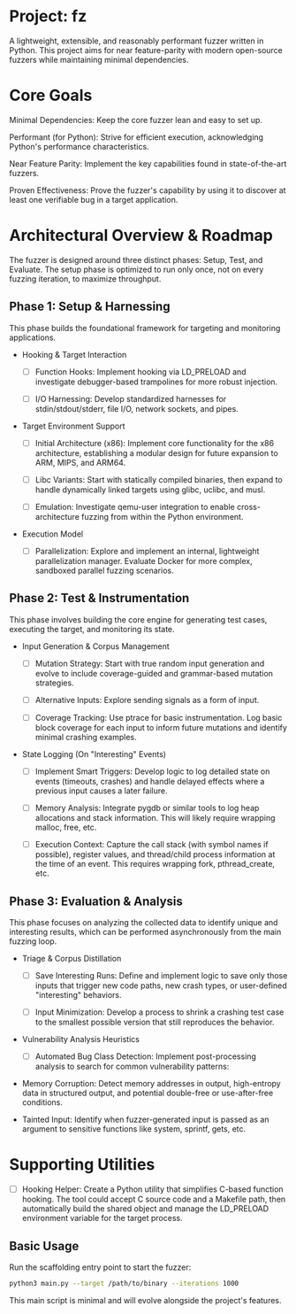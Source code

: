 # Project: fz
A lightweight, extensible, and reasonably performant fuzzer written in Python. This project aims for near feature-parity with modern open-source fuzzers while maintaining minimal dependencies.

# Core Goals
Minimal Dependencies: Keep the core fuzzer lean and easy to set up.

Performant (for Python): Strive for efficient execution, acknowledging Python's performance characteristics.

Near Feature Parity: Implement the key capabilities found in state-of-the-art fuzzers.

Proven Effectiveness: Prove the fuzzer's capability by using it to discover at least one verifiable bug in a target application.

# Architectural Overview & Roadmap
The fuzzer is designed around three distinct phases: Setup, Test, and Evaluate. The setup phase is optimized to run only once, not on every fuzzing iteration, to maximize throughput.

## Phase 1: Setup & Harnessing
This phase builds the foundational framework for targeting and monitoring applications.

- Hooking & Target Interaction

  - [ ] Function Hooks: Implement hooking via LD_PRELOAD and investigate debugger-based trampolines for more robust injection.

  - [ ] I/O Harnessing: Develop standardized harnesses for stdin/stdout/stderr, file I/O, network sockets, and pipes.

- Target Environment Support

  - [ ] Initial Architecture (x86): Implement core functionality for the x86 architecture, establishing a modular design for future expansion to ARM, MIPS, and ARM64.

  - [ ] Libc Variants: Start with statically compiled binaries, then expand to handle dynamically linked targets using glibc, uclibc, and musl.

  - [ ] Emulation: Investigate qemu-user integration to enable cross-architecture fuzzing from within the Python environment.

- Execution Model

  - [ ] Parallelization: Explore and implement an internal, lightweight parallelization manager. Evaluate Docker for more complex, sandboxed parallel fuzzing scenarios.

## Phase 2: Test & Instrumentation
This phase involves building the core engine for generating test cases, executing the target, and monitoring its state.

- Input Generation & Corpus Management

  - [ ] Mutation Strategy: Start with true random input generation and evolve to include coverage-guided and grammar-based mutation strategies.

  - [ ] Alternative Inputs: Explore sending signals as a form of input.

  - [ ] Coverage Tracking: Use ptrace for basic instrumentation. Log basic block coverage for each input to inform future mutations and identify minimal crashing examples.

- State Logging (On "Interesting" Events)

  - [ ] Implement Smart Triggers: Develop logic to log detailed state on events (timeouts, crashes) and handle delayed effects where a previous input causes a later failure.

  - [ ] Memory Analysis: Integrate pygdb or similar tools to log heap allocations and stack information. This will likely require wrapping malloc, free, etc.

  - [ ] Execution Context: Capture the call stack (with symbol names if possible), register values, and thread/child process information at the time of an event. This requires wrapping fork, pthread_create, etc.

## Phase 3: Evaluation & Analysis
This phase focuses on analyzing the collected data to identify unique and interesting results, which can be performed asynchronously from the main fuzzing loop.

- Triage & Corpus Distillation

  - [ ] Save Interesting Runs: Define and implement logic to save only those inputs that trigger new code paths, new crash types, or user-defined "interesting" behaviors.

  - [ ] Input Minimization: Develop a process to shrink a crashing test case to the smallest possible version that still reproduces the behavior.

- Vulnerability Analysis Heuristics

  - [ ] Automated Bug Class Detection: Implement post-processing analysis to search for common vulnerability patterns:

- Memory Corruption: Detect memory addresses in output, high-entropy data in structured output, and potential double-free or use-after-free conditions.

- Tainted Input: Identify when fuzzer-generated input is passed as an argument to sensitive functions like system, sprintf, gets, etc.

# Supporting Utilities
- [ ] Hooking Helper: Create a Python utility that simplifies C-based function hooking. The tool could accept C source code and a Makefile path, then automatically build the shared object and manage the LD_PRELOAD environment variable for the target process.

## Basic Usage

Run the scaffolding entry point to start the fuzzer:

```bash
python3 main.py --target /path/to/binary --iterations 1000
```

This main script is minimal and will evolve alongside the project's features.
